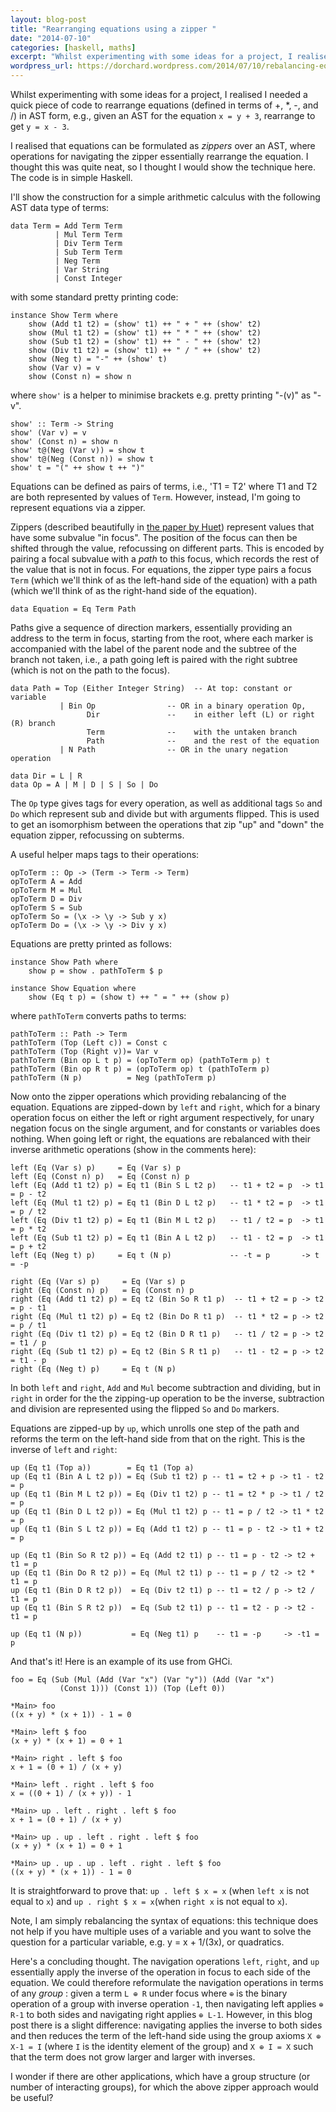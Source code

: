 ```yaml
---
layout: blog-post
title: "Rearranging equations using a zipper "
date: "2014-07-10"
categories: [haskell, maths]
excerpt: "Whilst experimenting with some ideas for a project, I realised I needed a quick piece of code to rearrange equations (defined in terms of +, *, -, and /) in AST form, e.g., given an AST for the equation x = y + 3, rearrange to get y = x..."
wordpress_url: https://dorchard.wordpress.com/2014/07/10/rebalancing-equations-using-a-zipper/
---
```


Whilst experimenting with some ideas for a project, I realised I needed a quick piece of code to rearrange equations (defined in terms of +, *, -, and /) in AST form, e.g., given an AST for the equation `x = y + 3`, rearrange to get `y = x - 3`.

I realised that equations can be formulated as _zippers_ over an AST, where operations for navigating the zipper essentially rearrange the equation. I thought this was quite neat, so I thought I would show the technique here. The code is in simple Haskell.

I'll show the construction for a simple arithmetic calculus with the following AST data type of terms:
    
    
    data Term = Add Term Term 
              | Mul Term Term 
              | Div Term Term
              | Sub Term Term  
              | Neg Term
              | Var String
              | Const Integer
    

with some standard pretty printing code:
    
    
    instance Show Term where 
        show (Add t1 t2) = (show' t1) ++ " + " ++ (show' t2)
        show (Mul t1 t2) = (show' t1) ++ " * " ++ (show' t2)
        show (Sub t1 t2) = (show' t1) ++ " - " ++ (show' t2)
        show (Div t1 t2) = (show' t1) ++ " / " ++ (show' t2)
        show (Neg t) = "-" ++ (show' t) 
        show (Var v) = v
        show (Const n) = show n
    

where `show'` is a helper to minimise brackets e.g. pretty printing "-(v)" as "-v".
    
    
    show' :: Term -> String
    show' (Var v) = v
    show' (Const n) = show n
    show' t@(Neg (Var v)) = show t
    show' t@(Neg (Const n)) = show t
    show' t = "(" ++ show t ++ ")"
    

Equations can be defined as pairs of terms, i.e., 'T1 = T2' where T1 and T2 are both represented by values of `Term`. However, instead, I'm going to represent equations via a zipper. 

Zippers (described beautifully in [the paper by Huet](http://www.st.cs.uni-sb.de/edu/seminare/2005/advanced-fp/docs/huet-zipper.pdf)) represent values that have some subvalue "in focus". The position of the focus can then be shifted through the value, refocussing on different parts. This is encoded by pairing a focal subvalue with a _path_ to this focus, which records the rest of the value that is not in focus. For equations, the zipper type pairs a focus `Term` (which we'll think of as the left-hand side of the equation) with a path (which we'll think of as the right-hand side of the equation).
    
    
    data Equation = Eq Term Path
    

Paths give a sequence of direction markers, essentially providing an address to the term in focus, starting from the root, where each marker is accompanied with the label of the parent node and the subtree of the branch not taken, i.e., a path going left is paired with the right subtree (which is not on the path to the focus).
    
    
    data Path = Top (Either Integer String)  -- At top: constant or variable
               | Bin Op                -- OR in a binary operation Op,
                     Dir               --    in either left (L) or right (R) branch
                     Term              --    with the untaken branch 
                     Path              --    and the rest of the equation
               | N Path                -- OR in the unary negation operation
    
    data Dir = L | R 
    data Op = A | M | D | S | So | Do
    

The `Op` type gives tags for every operation, as well as additional tags `So` and `Do` which represent sub and divide but with arguments flipped. This is used to get an isomorphism between the operations that zip "up" and "down" the equation zipper, refocussing on subterms.

A useful helper maps tags to their operations:
    
    
    opToTerm :: Op -> (Term -> Term -> Term)
    opToTerm A = Add
    opToTerm M = Mul
    opToTerm D = Div
    opToTerm S = Sub
    opToTerm So = (\x -> \y -> Sub y x)
    opToTerm Do = (\x -> \y -> Div y x)
    

Equations are pretty printed as follows:
    
    
    instance Show Path where
        show p = show . pathToTerm $ p
        
    instance Show Equation where
        show (Eq t p) = (show t) ++ " = " ++ (show p)
    

where `pathToTerm` converts paths to terms:
    
    
    pathToTerm :: Path -> Term
    pathToTerm (Top (Left c)) = Const c
    pathToTerm (Top (Right v))= Var v
    pathToTerm (Bin op L t p) = (opToTerm op) (pathToTerm p) t
    pathToTerm (Bin op R t p) = (opToTerm op) t (pathToTerm p)
    pathToTerm (N p)          = Neg (pathToTerm p)
    

Now onto the zipper operations which providing rebalancing of the equation. Equations are zipped-down by `left` and `right`, which for a binary operation focus on either the left or right argument respectively, for unary negation focus on the single argument, and for constants or variables does nothing. When going left or right, the equations are rebalanced with their inverse arithmetic operations (show in the comments here): 
    
    
    left (Eq (Var s) p)     = Eq (Var s) p
    left (Eq (Const n) p)   = Eq (Const n) p
    left (Eq (Add t1 t2) p) = Eq t1 (Bin S L t2 p)   -- t1 + t2 = p  -> t1 = p - t2
    left (Eq (Mul t1 t2) p) = Eq t1 (Bin D L t2 p)   -- t1 * t2 = p  -> t1 = p / t2
    left (Eq (Div t1 t2) p) = Eq t1 (Bin M L t2 p)   -- t1 / t2 = p  -> t1 = p * t2
    left (Eq (Sub t1 t2) p) = Eq t1 (Bin A L t2 p)   -- t1 - t2 = p  -> t1 = p + t2
    left (Eq (Neg t) p)     = Eq t (N p)             -- -t = p       -> t = -p
    
    right (Eq (Var s) p)     = Eq (Var s) p          
    right (Eq (Const n) p)   = Eq (Const n) p
    right (Eq (Add t1 t2) p) = Eq t2 (Bin So R t1 p)  -- t1 + t2 = p -> t2 = p - t1
    right (Eq (Mul t1 t2) p) = Eq t2 (Bin Do R t1 p)  -- t1 * t2 = p -> t2 = p / t1
    right (Eq (Div t1 t2) p) = Eq t2 (Bin D R t1 p)   -- t1 / t2 = p -> t2 = t1 / p
    right (Eq (Sub t1 t2) p) = Eq t2 (Bin S R t1 p)   -- t1 - t2 = p -> t2 = t1 - p
    right (Eq (Neg t) p)     = Eq t (N p)
    

In both `left` and `right`, `Add` and `Mul` become subtraction and dividing, but in `right` in order for the the zipping-up operation to be the inverse, subtraction and division are represented using the flipped `So` and `Do` markers.

Equations are zipped-up by `up`, which unrolls one step of the path and reforms the term on the left-hand side from that on the right. This is the inverse of `left` and `right`:
    
    
    up (Eq t1 (Top a))        = Eq t1 (Top a)
    up (Eq t1 (Bin A L t2 p)) = Eq (Sub t1 t2) p -- t1 = t2 + p -> t1 - t2 = p
    up (Eq t1 (Bin M L t2 p)) = Eq (Div t1 t2) p -- t1 = t2 * p -> t1 / t2 = p
    up (Eq t1 (Bin D L t2 p)) = Eq (Mul t1 t2) p -- t1 = p / t2 -> t1 * t2 = p
    up (Eq t1 (Bin S L t2 p)) = Eq (Add t1 t2) p -- t1 = p - t2 -> t1 + t2 = p
    
    up (Eq t1 (Bin So R t2 p)) = Eq (Add t2 t1) p -- t1 = p - t2 -> t2 + t1 = p
    up (Eq t1 (Bin Do R t2 p)) = Eq (Mul t2 t1) p -- t1 = p / t2 -> t2 * t1 = p
    up (Eq t1 (Bin D R t2 p))  = Eq (Div t2 t1) p -- t1 = t2 / p -> t2 / t1 = p
    up (Eq t1 (Bin S R t2 p))  = Eq (Sub t2 t1) p -- t1 = t2 - p -> t2 - t1 = p
    
    up (Eq t1 (N p))           = Eq (Neg t1) p    -- t1 = -p     -> -t1 = p
    

And that's it! Here is an example of its use from GHCi.
    
    
    foo = Eq (Sub (Mul (Add (Var "x") (Var "y")) (Add (Var "x") 
               (Const 1))) (Const 1)) (Top (Left 0))
    
    *Main> foo
    ((x + y) * (x + 1)) - 1 = 0
    
    *Main> left $ foo
    (x + y) * (x + 1) = 0 + 1
    
    *Main> right . left $ foo
    x + 1 = (0 + 1) / (x + y)
    
    *Main> left . right . left $ foo
    x = ((0 + 1) / (x + y)) - 1
    
    *Main> up . left . right . left $ foo
    x + 1 = (0 + 1) / (x + y)
    
    *Main> up . up . left . right . left $ foo
    (x + y) * (x + 1) = 0 + 1
    
    *Main> up . up . up . left . right . left $ foo
    ((x + y) * (x + 1)) - 1 = 0
    

It is straightforward to prove that: `up . left $ x = x` (when `left x` is not equal to `x`) and `up . right $ x = x`(when `right x` is not equal to `x`). 

Note, I am simply rebalancing the syntax of equations: this technique does not help if you have multiple uses of a variable and you want to solve the question for a particular variable, e.g. y = x + 1/(3x), or quadratics.

Here's a concluding thought. The navigation operations `left`, `right`, and `up` essentially apply the inverse of the operation in focus to each side of the equation. We could therefore reformulate the navigation operations in terms of any _group_ : given a term `L ⊕ R` under focus where `⊕` is the binary operation of a group with inverse operation `-1`, then navigating left applies `⊕ R-1` to both sides and navigating right applies `⊕ L-1`. However, in this blog post there is a slight difference: navigating applies the inverse to both sides and then reduces the term of the left-hand side using the group axioms `X ⊕ X-1 = I` (where `I` is the identity element of the group) and `X ⊕ I = X` such that the term does not grow larger and larger with inverses. 

I wonder if there are other applications, which have a group structure (or number of interacting groups), for which the above zipper approach would be useful?
